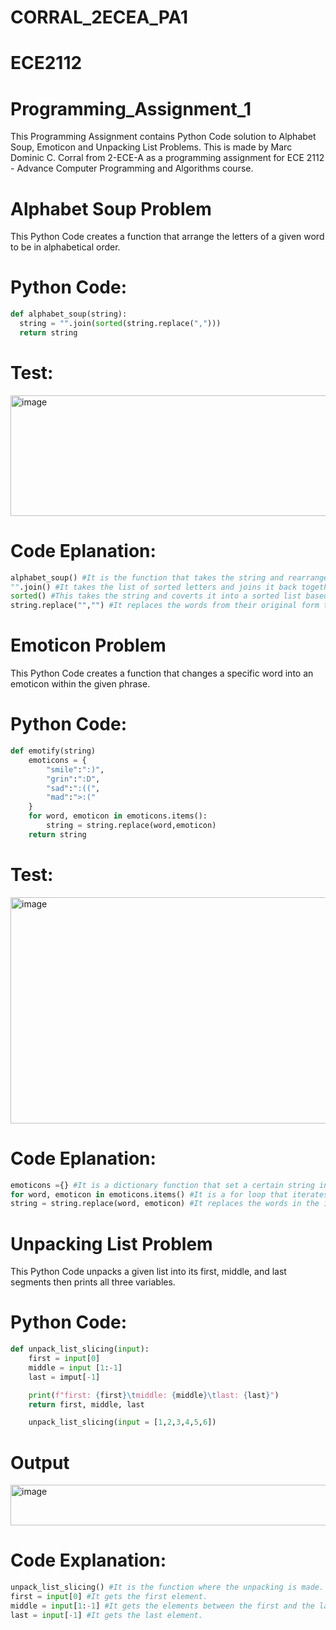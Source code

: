 # CORRAL_2ECEA_PA1

# ECE2112

# Programming_Assignment_1
This Programming Assignment contains Python Code solution to Alphabet Soup, Emoticon and Unpacking List Problems. This is made by Marc Dominic C. Corral from 2-ECE-A as a programming assignment for ECE 2112 - Advance Computer Programming and Algorithms course.

# Alphabet Soup Problem 
This Python Code creates a function that arrange the letters of a given word to be in alphabetical order.

# Python Code:
```python
def alphabet_soup(string):
  string = "".join(sorted(string.replace(",")))
  return string
```
# Test:
<img width="1453" height="193" alt="image" src="https://github.com/user-attachments/assets/a80d7109-abf6-47fa-846d-0fa73bb479bc" />

# Code Eplanation:
```python
alphabet_soup() #It is the function that takes the string and rearranges it alphabetically.
"".join() #It takes the list of sorted letters and joins it back together into a single string.
sorted() #This takes the string and coverts it into a sorted list based on ASCII values.
string.replace("","") #It replaces the words from their original form to arranged alphabetically.
```

# Emoticon Problem 
This Python Code creates a function that changes a specific word into an emoticon within the given phrase.

# Python Code:
```python
def emotify(string)
    emoticons = {
        "smile":":)",
        "grin":":D",
        "sad":":((",
        "mad":">:("
    }
    for word, emoticon in emoticons.items():
        string = string.replace(word,emoticon)
    return string
```

# Test:
<img width="1454" height="362" alt="image" src="https://github.com/user-attachments/assets/ffeae4d2-a33d-4996-9ef9-cbfad1a2edf1" />

# Code Eplanation:
```python
emoticons ={} #It is a dictionary function that set a certain string into an emoticon.
for word, emoticon in emoticons.items() #It is a for loop that iterates every item in the emoticons dictionary.
string = string.replace(word, emoticon) #It replaces the words in the input with their respective set of emoticons.
```

# Unpacking List Problem 
This Python Code unpacks a given list into its first, middle, and last segments then prints all three variables.

# Python Code:
```python
def unpack_list_slicing(input):
    first = input[0]
    middle = input [1:-1]
    last = imput[-1]

    print(f"first: {first}\tmiddle: {middle}\tlast: {last}")
    return first, middle, last

    unpack_list_slicing(input = [1,2,3,4,5,6])
```

# Output 
<img width="562" height="65" alt="image" src="https://github.com/user-attachments/assets/459e2df1-b397-4b6b-9f1b-0e0a1fb8683a" />

# Code Explanation:
```python
unpack_list_slicing() #It is the function where the unpacking is made.
first = input[0] #It gets the first element.
middle = input[1:-1] #It gets the elements between the first and the last.
last = input[-1] #It gets the last element.
```
